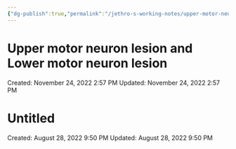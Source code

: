 ```yaml
---
{"dg-publish":true,"permalink":"/jethro-s-working-notes/upper-motor-neuron-lesion-and-lower-motor-neuron-l/","dgPassFrontmatter":true}
---
```



# Upper motor neuron lesion and Lower motor neuron lesion

Created: November 24, 2022 2:57 PM
Updated: November 24, 2022 2:57 PM


<div class="transclusion internal-embed is-loaded"><div class="markdown-embed">





# Untitled

Created: August 28, 2022 9:50 PM
Updated: August 28, 2022 9:50 PM

</div></div>
